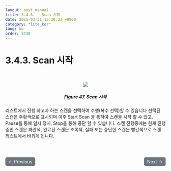 ```yaml
---
layout: post_manual
title: 3.4.3.	Scan 시작
date: 2025-03-31 13:20:23 +0900
category: "lite_kor"
lang: ko
order: 3430
---
```


# 3.4.3. Scan 시작

<br/> <!-- 한줄 띄기 -->

<!-- 중앙 정렬 이미지 -->
<p align="center"> 
  <img src="/assets/Chapter-3/Scan 시작.png">
</p>

<!-- 이미지 설명 -->
<div align="center"> 
<h5>Figure 47. Scan 시작</h5>
</div>

리스트에서 진행 하고자 하는 스캔을 선택하여 수행(복수 선택)할 수 있습니다
선택된 스캔은 주황색으로 표시되며 이후 Start Scan 을 통하여 스캔을 시작 할 수 있고, Pause를 통해 일시 정지, Stop을 통해 중단 할 수 있습니다. 
스캔 진행중에는 현재 진행중인 스캔은 파란색, 완료된 스캔은 초록색, 실패 또는 중단한 스캔은 빨간색으로 스캔 리스트에서 바뀌게 됩니다. 


<!-- 이전/다음 페이지 버튼 -->
<br/>
<br/>
<div style="display: flex; justify-content: space-between; align-items: center; margin-top: 10;">
  <!-- 이전 페이지 버튼 -->
  <a href="/manuals/manuals_lite_kor/Chapter 3/Chapter 3-4-2/" class="btn btn-primary" style="display: inline-block; padding: 5px 10px; background-color: #6c757d; color: white; text-decoration: none; border-radius: 5px;">
    ← Previous
  </a>

  <!-- 다음 페이지 버튼 -->
  <a href="/manuals/manuals_lite_kor/Chapter 3/Chapter 3-5/" class="btn btn-primary" style="display: inline-block; padding: 5px 10px; background-color: #6c757d; color: white; text-decoration: none; border-radius: 5px;">
    Next →
  </a>
</div>
